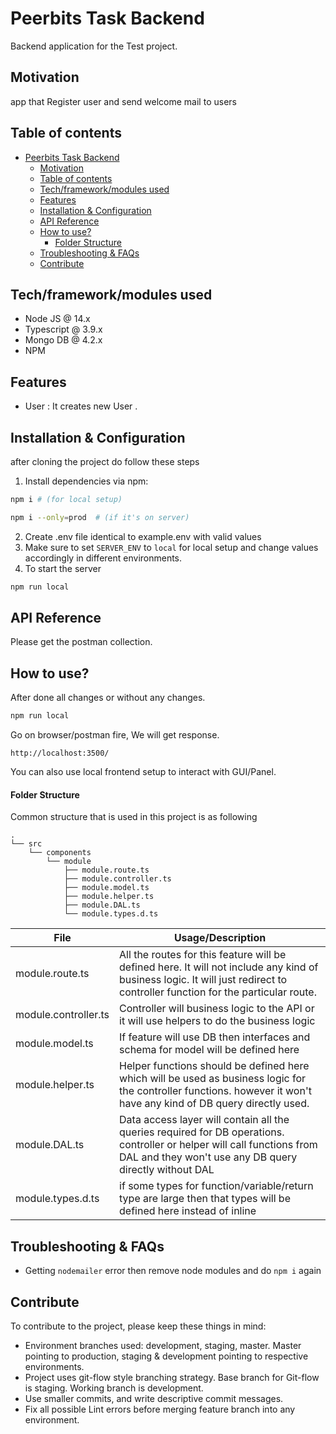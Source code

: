 # Peerbits Task Backend

Backend application for the Test project.

## Motivation

app that Register user and send welcome mail to users

## Table of contents

- [Peerbits Task Backend](#peerbits-task-Backend)
  * [Motivation](#motivation)
  * [Table of contents](#table-of-contents)
  * [Tech/framework/modules used](#tech-framework-modules-used)
  * [Features](#features)
  * [Installation & Configuration](#installation---configuration)
  * [API Reference](#api-reference)
  * [How to use?](#how-to-use-)
      - [Folder Structure](#folder-structure)
  * [Troubleshooting & FAQs](#troubleshooting---faqs)
  * [Contribute](#contribute)

## Tech/framework/modules used

-   Node JS @ 14.x
-   Typescript @ 3.9.x
-   Mongo DB @ 4.2.x
-   NPM

## Features

-   User : It creates new User .

## Installation & Configuration

after cloning the project do follow these steps

1. Install dependencies via npm:

```bash
npm i # (for local setup)
```

```bash
npm i --only=prod  # (if it's on server)
```

2. Create .env file identical to example.env with valid values
3. Make sure to set `SERVER_ENV` to `local` for local setup and change values accordingly in different environments.
5. To start the server

```bash
npm run local
```

## API Reference

Please get the postman collection.

## How to use?

After done all changes or without any changes.

```bash
npm run local
```

Go on browser/postman fire, We will get response.

```
http://localhost:3500/
```

You can also use local frontend setup to interact with GUI/Panel.

#### Folder Structure

Common structure that is used in this project is as following

```
.
└── src
    └── components
        └── module
            ├── module.route.ts
            ├── module.controller.ts
            ├── module.model.ts
            ├── module.helper.ts
            ├── module.DAL.ts
            └── module.types.d.ts
```

| File                 | Usage/Description                                                                                                                                                                 |
| -------------------- | --------------------------------------------------------------------------------------------------------------------------------------------------------------------------------- |
| module.route.ts      | All the routes for this feature will be defined here. It will not include any kind of business logic. It will just redirect to controller function for the particular route.      |
| module.controller.ts | Controller will business logic to the API or it will use helpers to do the business logic                                                                                         |
| module.model.ts      | If feature will use DB then interfaces and schema for model will be defined here                                                                                                  |
| module.helper.ts     | Helper functions should be defined here which will be used as business logic for the controller functions. however it won't have any kind of DB query directly used.              |
| module.DAL.ts        | Data access layer will contain all the queries required for DB operations. controller or helper will call functions from DAL and they won't use any DB query directly without DAL |
| module.types.d.ts    | if some types for function/variable/return type are large then that types will be defined here instead of inline                                                                  |

## Troubleshooting & FAQs

-   Getting `nodemailer` error then remove node modules and do `npm i` again

## Contribute

To contribute to the project, please keep these things in mind:

-   Environment branches used: development, staging, master. Master pointing to production, staging & development pointing to respective environments.
-   Project uses git-flow style branching strategy. Base branch for Git-flow is staging. Working branch is development.
-   Use smaller commits, and write descriptive commit messages.
-   Fix all possible Lint errors before merging feature branch into any environment.
